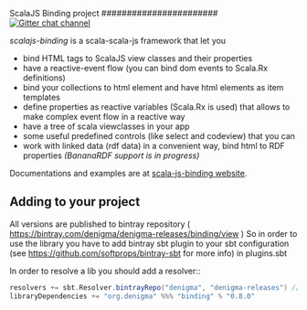 ScalaJS Binding project
#######################
[![Gitter chat channel](https://badges.gitter.im/Join%20Chat.svg)](https://gitter.im/denigma/denigma-libs?utm_source=badge&utm_medium=badge&utm_campaign=pr-badge)

*scalajs-binding* is a scala-scala-js framework that let you

* bind HTML tags to ScalaJS view classes and their properties
* have a reactive-event flow (you can bind dom events to Scala.Rx definitions)
* bind your collections to html element and have html elements as item templates
* define properties as reactive variables (Scala.Rx is used) that allows to make complex event flow in a reactive way
* have a tree of scala viewclasses in your app
* some useful predefined controls (like select and codeview) that you can
* work with linked data (rdf data) in a convenient way, bind html to RDF properties *(BananaRDF support is in progress)*

Documentations and examples are at [scala-js-binding website](http://scala-js-binding.com).

Adding to your project
----------------------

All versions are published to bintray repository ( https://bintray.com/denigma/denigma-releases/binding/view )
So in order to use the library you have to add bintray sbt plugin to your sbt configuration (see https://github.com/softprops/bintray-sbt
 for more info) in plugins.sbt

In order to resolve a lib you should add a resolver::
```scala
resolvers += sbt.Resolver.bintrayRepo("denigma", "denigma-releases") //add resolver
libraryDependencies += "org.denigma" %%% "binding" % "0.8.0"
```